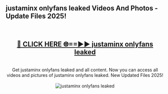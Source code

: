 <h2>justaminx onlyfans leaked Videos And Photos - Update Files 2025!</h2>
<br>
<div align="center">
<h2><a href="https://linkcuts.com/hfmhzwbr" rel="nofollow">🔴 CLICK HERE 🌐==►► justaminx onlyfans leaked</a></h2>
<br>
Get justaminx onlyfans leaked and all content. Now you can access all videos and pictures of justaminx onlyfans leaked. New Updated Files 2025!
<br>
<br>
<a href="https://linkcuts.com/hfmhzwbr" rel="nofollow" data-target="animated-image.originalLink"><img src="https://i.ibb.co.com/WyWwxjT/player-gif2.gif" alt="justaminx onlyfans leaked" style="max-width: 100%; display: inline-block;" data-target="animated-image.originalImage"></a>
</div>
<br>